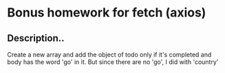 # Bonus homework for fetch (axios)

## Description..
Create a new array and add the object of todo only if it's completed and body has the word 'go' in it. 
But since there are no 'go', I did with 'country'
